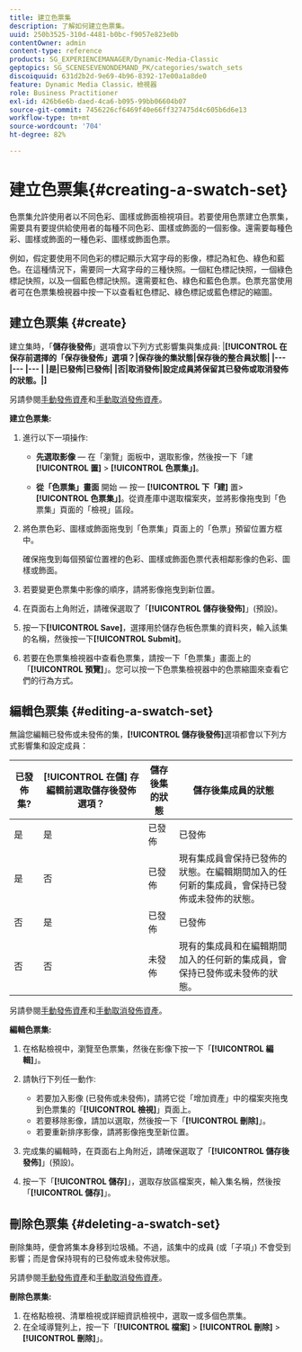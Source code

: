 ```yaml
---
title: 建立色票集
description: 了解如何建立色票集。
uuid: 250b3525-310d-4481-b0bc-f9057e823e0b
contentOwner: admin
content-type: reference
products: SG_EXPERIENCEMANAGER/Dynamic-Media-Classic
geptopics: SG_SCENESEVENONDEMAND_PK/categories/swatch_sets
discoiquuid: 631d2b2d-9e69-4b96-8392-17e00a1a8de0
feature: Dynamic Media Classic，檢視器
role: Business Practitioner
exl-id: 426b6e6b-daed-4ca6-b095-99bb06604b07
source-git-commit: 7456226cf6469f40e66ff327475d4c605b6d6e13
workflow-type: tm+mt
source-wordcount: '704'
ht-degree: 82%

---
```


# 建立色票集{#creating-a-swatch-set}

色票集允許使用者以不同色彩、圖樣或飾面檢視項目。若要使用色票建立色票集，需要具有要提供給使用者的每種不同色彩、圖樣或飾面的一個影像。還需要每種色彩、圖樣或飾面的一種色彩、圖樣或飾面色票。

例如，假定要使用不同色彩的標記顯示大寫字母的影像，標記為紅色、綠色和藍色。在這種情況下，需要同一大寫字母的三種快照。一個紅色標記快照，一個綠色標記快照，以及一個藍色標記快照。還需要紅色、綠色和藍色色票。色票充當使用者可在色票集檢視器中按一下以查看紅色標記、綠色標記或藍色標記的縮圖。

## 建立色票集 {#create}

建立集時，「**儲存後發佈**」選項會以下列方式影響集與集成員:
|**[!UICONTROL 在保存前選擇的「保存後發佈」選項？|保存後的集狀態|保存後的整合員狀態|
|--- |--- |--- |
|是|已發佈|已發佈|
|否|取消發佈|設定成員將保留其已發佈或取消發佈的狀態。|]**

另請參閱[手動發佈資產](publishing-files.md#manually_publishing_assets)和[手動取消發佈資產](publishing-files.md#manually_unpublishing_assets)。

**建立色票集:**

1. 進行以下一項操作:

   * **先選取影像**  — 在「瀏覽」面板中，選取影像，然後按一下「建 **[!UICONTROL 置]**  > **[!UICONTROL 色票集」]**。

   * **從「色票集」畫面** 開始 — 按一 **[!UICONTROL 下「建]** 置> **[!UICONTROL 色票集」]**。從資產庫中選取檔案夾，並將影像拖曳到「色票集」頁面的「檢視」區段。

1. 將色票色彩、圖樣或飾面拖曳到「色票集」頁面上的「色票」預留位置方框中。

   確保拖曳到每個預留位置裡的色彩、圖樣或飾面色票代表相鄰影像的色彩、圖樣或飾面。

1. 若要變更色票集中影像的順序，請將影像拖曳到新位置。
1. 在頁面右上角附近，請確保選取了「**[!UICONTROL 儲存後發佈]**」(預設)。
1. 按一下&#x200B;**[!UICONTROL Save]**，選擇用於儲存色板色票集的資料夾，輸入該集的名稱，然後按一下&#x200B;**[!UICONTROL Submit]**。
1. 若要在色票集檢視器中查看色票集，請按一下「色票集」畫面上的「**[!UICONTROL 預覽]**」。您可以按一下色票集檢視器中的色票縮圖來查看它們的行為方式。

## 編輯色票集 {#editing-a-swatch-set}

無論您編輯已發佈或未發佈的集，**[!UICONTROL 儲存後發佈]**&#x200B;選項都會以下列方式影響集和設定成員：

| 已發佈集? | **[!UICONTROL 在儲]** 存編輯前選取儲存後發佈選項？ | 儲存後集的狀態 | 儲存後集成員的狀態 |
|--- |--- |--- |--- |
| 是 | 是 | 已發佈 | 已發佈 |
| 是 | 否 | 已發佈 | 現有集成員會保持已發佈的狀態。在編輯期間加入的任何新的集成員，會保持已發佈或未發佈的狀態。 |
| 否 | 是 | 已發佈 | 已發佈 |
| 否 | 否 | 未發佈 | 現有的集成員和在編輯期間加入的任何新的集成員，會保持已發佈或未發佈的狀態。 |

另請參閱[手動發佈資產](publishing-files.md#manually_publishing_assets)和[手動取消發佈資產](publishing-files.md#manually_unpublishing_assets)。

**編輯色票集:**

1. 在格點檢視中，瀏覽至色票集，然後在影像下按一下「**[!UICONTROL 編輯]**」。
1. 請執行下列任一動作:

   * 若要加入影像 (已發佈或未發佈)，請將它從「增加資產」中的檔案夾拖曳到色票集的「**[!UICONTROL 檢視]**」頁面上。
   * 若要移除影像，請加以選取，然後按一下「**[!UICONTROL 刪除]**」。
   * 若要重新排序影像，請將影像拖曳至新位置。

1. 完成集的編輯時，在頁面右上角附近，請確保選取了「**[!UICONTROL 儲存後發佈]**」(預設)。
1. 按一下「**[!UICONTROL 儲存]**」，選取存放區檔案夾，輸入集名稱，然後按「**[!UICONTROL 儲存]**」。

## 刪除色票集 {#deleting-a-swatch-set}

刪除集時，便會將集本身移到垃圾桶。不過，該集中的成員 (或「子項」) 不會受到影響；而是會保持現有的已發佈或未發佈狀態。

另請參閱[手動發佈資產](publishing-files.md#manually_publishing_assets)和[手動取消發佈資產](publishing-files.md#manually_unpublishing_assets)。

**刪除色票集:**

1. 在格點檢視、清單檢視或詳細資訊檢視中，選取一或多個色票集。
1. 在全域導覽列上，按一下「**[!UICONTROL 檔案]** > **[!UICONTROL 刪除]** > **[!UICONTROL 刪除]**」。
